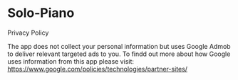# Solo-Piano

Privacy Policy

The app does not collect your personal information but uses Google Admob to deliver relevant targeted ads to you. To findd out more about how Google uses information from this app please visit: https://www.google.com/policies/technologies/partner-sites/
